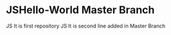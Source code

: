 # JSHello-World Master Branch
JS It is first repository
JS It is second line added in Master Branch

